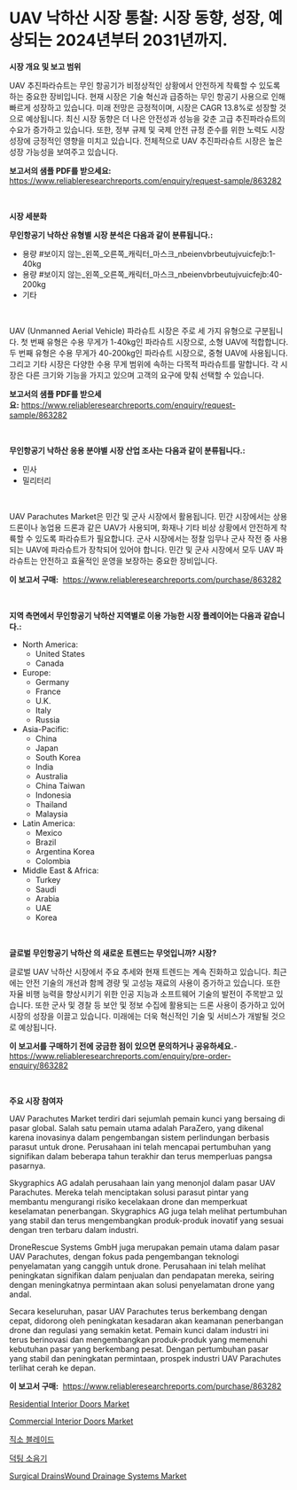 <p><h1>UAV 낙하산 시장 통찰: 시장 동향, 성장, 예상되는 2024년부터 2031년까지.</h1></p><p><strong>시장 개요 및 보고 범위</strong></p>
<p><p>UAV 추진파라슈트는 무인 항공기가 비정상적인 상황에서 안전하게 착륙할 수 있도록 하는 중요한 장비입니다. 현재 시장은 기술 혁신과 급증하는 무인 항공기 사용으로 인해 빠르게 성장하고 있습니다. 미래 전망은 긍정적이며, 시장은 CAGR 13.8%로 성장할 것으로 예상됩니다. 최신 시장 동향은 더 나은 안전성과 성능을 갖춘 고급 추진파라슈트의 수요가 증가하고 있습니다. 또한, 정부 규제 및 국제 안전 규정 준수를 위한 노력도 시장 성장에 긍정적인 영향을 미치고 있습니다. 전체적으로 UAV 추진파라슈트 시장은 높은 성장 가능성을 보여주고 있습니다.</p></p>
<p><strong>보고서의 샘플 PDF를 받으세요:</strong> <a href="https://www.reliableresearchreports.com/enquiry/request-sample/863282">https://www.reliableresearchreports.com/enquiry/request-sample/863282</a></p>
<p>&nbsp;</p>
<p><strong>시장 세분화</strong></p>
<p><strong>무인항공기 낙하산 유형별 시장 분석은 다음과 같이 분류됩니다.:</strong></p>
<p><ul><li>용량 #보이지 않는_왼쪽_오른쪽_캐릭터_마스크_nbeienvbrbeutujvuicfejb:1-40kg</li><li>용량 #보이지 않는_왼쪽_오른쪽_캐릭터_마스크_nbeienvbrbeutujvuicfejb:40-200kg</li><li>기타</li></ul></p>
<p>&nbsp;</p>
<p><p>UAV (Unmanned Aerial Vehicle) 파라슈트 시장은 주로 세 가지 유형으로 구분됩니다. 첫 번째 유형은 수용 무게가 1-40kg인 파라슈트 시장으로, 소형 UAV에 적합합니다. 두 번째 유형은 수용 무게가 40-200kg인 파라슈트 시장으로, 중형 UAV에 사용됩니다. 그리고 기타 시장은 다양한 수용 무게 범위에 속하는 다목적 파라슈트를 말합니다. 각 시장은 다른 크기와 기능을 가지고 있으며 고객의 요구에 맞춰 선택할 수 있습니다.</p></p>
<p><strong>보고서의 샘플 PDF를 받으세요:</strong>&nbsp;<a href="https://www.reliableresearchreports.com/enquiry/request-sample/863282">https://www.reliableresearchreports.com/enquiry/request-sample/863282</a></p>
<p>&nbsp;</p>
<p><strong> 무인항공기 낙하산 응용 분야별 시장 산업 조사는 다음과 같이 분류됩니다.:</strong></p>
<p><ul><li>민사</li><li>밀리터리</li></ul></p>
<p>&nbsp;</p>
<p><p>UAV Parachutes Market은 민간 및 군사 시장에서 활용됩니다. 민간 시장에서는 상용 드론이나 농업용 드론과 같은 UAV가 사용되며, 화재나 기타 비상 상황에서 안전하게 착륙할 수 있도록 파라슈트가 필요합니다. 군사 시장에서는 정찰 임무나 군사 작전 중 사용되는 UAV에 파라슈트가 장착되어 있어야 합니다. 민간 및 군사 시장에서 모두 UAV 파라슈트는 안전하고 효율적인 운영을 보장하는 중요한 장비입니다.</p></p>
<p><strong>이 보고서 구매:</strong>&nbsp; <a href="https://www.reliableresearchreports.com/purchase/863282">https://www.reliableresearchreports.com/purchase/863282</a></p>
<p>&nbsp;</p>
<p><strong>지역 측면에서 무인항공기 낙하산 지역별로 이용 가능한 시장 플레이어는 다음과 같습니다.:</strong></p>
<p><ul>
    <li>
        North America:
        <ul>
            <li>United States</li>
            <li>Canada</li>
        </ul>
    </li>
    <li>
        Europe:
        <ul>
            <li>Germany</li>
            <li>France</li>
            <li>U.K.</li>
            <li>Italy</li>
            <li>Russia</li>
        </ul>
    </li>
    <li>
        Asia-Pacific:
        <ul>
            <li>China</li>
            <li>Japan</li>
            <li>South Korea</li>
            <li>India</li>
            <li>Australia</li>
            <li>China Taiwan</li>
            <li>Indonesia</li>
            <li>Thailand</li>
            <li>Malaysia</li>
        </ul>
    </li>
    <li>
        Latin America:
        <ul>
            <li>Mexico</li>
            <li>Brazil</li>
            <li>Argentina Korea</li>
            <li>Colombia</li>
        </ul>
    </li>
    <li>
        Middle East & Africa:
        <ul>
            <li>Turkey</li>
            <li>Saudi</li>
            <li>Arabia</li>
            <li>UAE</li>
            <li>Korea</li>
        </ul>
    </li>
    </ul></p>
<p>&nbsp;</p>
<p><strong>글로벌 무인항공기 낙하산 의 새로운 트렌드는 무엇입니까? 시장?</strong></p>
<p><p>글로벌 UAV 낙하산 시장에서 주요 추세와 현재 트렌드는 계속 진화하고 있습니다. 최근에는 안전 기술의 개선과 함께 경량 및 고성능 재료의 사용이 증가하고 있습니다. 또한 자율 비행 능력을 향상시키기 위한 인공 지능과 소프트웨어 기술의 발전이 주목받고 있습니다. 또한 군사 및 경찰 등 보안 및 정보 수집에 활용되는 드론 사용이 증가하고 있어 시장의 성장을 이끌고 있습니다. 미래에는 더욱 혁신적인 기술 및 서비스가 개발될 것으로 예상됩니다.</p></p>
<p><strong>이 보고서를 구매하기 전에 궁금한 점이 있으면 문의하거나 공유하세요.</strong>- <a href="https://www.reliableresearchreports.com/enquiry/pre-order-enquiry/863282">https://www.reliableresearchreports.com/enquiry/pre-order-enquiry/863282</a></p>
<p>&nbsp;</p>
<p><strong>주요 시장 참여자</strong></p>
<p><p>UAV Parachutes Market terdiri dari sejumlah pemain kunci yang bersaing di pasar global. Salah satu pemain utama adalah ParaZero, yang dikenal karena inovasinya dalam pengembangan sistem perlindungan berbasis parasut untuk drone. Perusahaan ini telah mencapai pertumbuhan yang signifikan dalam beberapa tahun terakhir dan terus memperluas pangsa pasarnya.</p><p>Skygraphics AG adalah perusahaan lain yang menonjol dalam pasar UAV Parachutes. Mereka telah menciptakan solusi parasut pintar yang membantu mengurangi risiko kecelakaan drone dan memperkuat keselamatan penerbangan. Skygraphics AG juga telah melihat pertumbuhan yang stabil dan terus mengembangkan produk-produk inovatif yang sesuai dengan tren terbaru dalam industri.</p><p>DroneRescue Systems GmbH juga merupakan pemain utama dalam pasar UAV Parachutes, dengan fokus pada pengembangan teknologi penyelamatan yang canggih untuk drone. Perusahaan ini telah melihat peningkatan signifikan dalam penjualan dan pendapatan mereka, seiring dengan meningkatnya permintaan akan solusi penyelamatan drone yang andal.</p><p>Secara keseluruhan, pasar UAV Parachutes terus berkembang dengan cepat, didorong oleh peningkatan kesadaran akan keamanan penerbangan drone dan regulasi yang semakin ketat. Pemain kunci dalam industri ini terus berinovasi dan mengembangkan produk-produk yang memenuhi kebutuhan pasar yang berkembang pesat. Dengan pertumbuhan pasar yang stabil dan peningkatan permintaan, prospek industri UAV Parachutes terlihat cerah ke depan.</p></p>
<p><strong>이 보고서 구매:</strong>&nbsp;&nbsp;<a href="https://www.reliableresearchreports.com/purchase/863282">https://www.reliableresearchreports.com/purchase/863282</a></p>
<p><p><a href="https://github.com/Chiragrp22/Market-Research-Report-List-3/blob/main/residential-interior-doors-market.md">Residential Interior Doors Market</a></p><p><a href="https://github.com/derrinmiltonellis35gcl/Market-Research-Report-List-1/blob/main/commercial-interior-doors-market.md">Commercial Interior Doors Market</a></p><p><a href="https://github.com/bunxhcci35271755/Market-Research-Report-List-1/blob/main/43020004005.md">직소 블레이드</a></p><p><a href="https://github.com/fredrickeglers/Market-Research-Report-List-1/blob/main/28205644006.md">덕팅 소음기</a></p><p><a href="https://issuu.com/reportprime-2/docs/surgical-drainswound-drainage-syste_9329449f4f5ac7">Surgical DrainsWound Drainage Systems Market</a></p></p>
